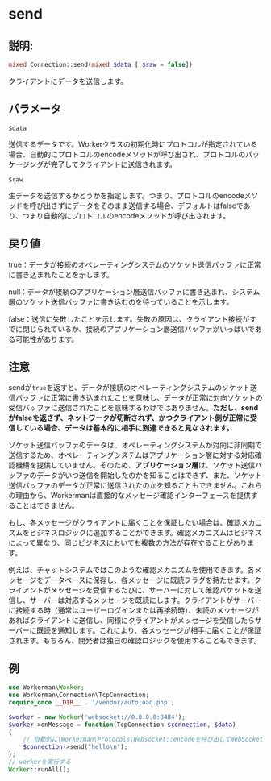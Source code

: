 # send
## 説明:
```php
mixed Connection::send(mixed $data [,$raw = false])
```

クライアントにデータを送信します。

## パラメータ

 ``` $data ```

送信するデータです。Workerクラスの初期化時にプロトコルが指定されている場合、自動的にプロトコルのencodeメソッドが呼び出され、プロトコルのパッケージングが完了してクライアントに送信されます。

 ``` $raw ```
 
生データを送信するかどうかを指定します。つまり、プロトコルのencodeメソッドを呼び出さずにデータをそのまま送信する場合、デフォルトはfalseであり、つまり自動的にプロトコルのencodeメソッドが呼び出されます。

## 戻り値

true：データが接続のオペレーティングシステムのソケット送信バッファに正常に書き込まれたことを示します。

null：データが接続のアプリケーション層送信バッファに書き込まれ、システム層のソケット送信バッファに書き込むのを待っていることを示します。

false：送信に失敗したことを示します。失敗の原因は、クライアント接続がすでに閉じられているか、接続のアプリケーション層送信バッファがいっぱいである可能性があります。

## 注意
sendが```true```を返すと、データが接続のオペレーティングシステムのソケット送信バッファに正常に書き込まれたことを意味し、データが正常に対向ソケットの受信バッファに送信されたことを意味するわけではありません。**ただし、sendがfalseを返さず、ネットワークが切断されず、かつクライアント側が正常に受信している場合、データは基本的に相手に到達できると見なされます。**

ソケット送信バッファのデータは、オペレーティングシステムが対向に非同期で送信するため、オペレーティングシステムはアプリケーション層に対する対応確認機構を提供していません。そのため、**アプリケーション層**は、ソケット送信バッファのデータがいつ送信を開始したのかを知ることはできず、また、ソケット送信バッファのデータが正常に送信されたのかを知ることもできません。これらの理由から、Workermanは直接的なメッセージ確認インターフェースを提供することはできません。

もし、各メッセージがクライアントに届くことを保証したい場合は、確認メカニズムをビジネスロジックに追加することができます。確認メカニズムはビジネスによって異なり、同じビジネスにおいても複数の方法が存在することがあります。

例えば、チャットシステムではこのような確認メカニズムを使用できます。各メッセージをデータベースに保存し、各メッセージに既読フラグを持たせます。クライアントがメッセージを受信するたびに、サーバーに対して確認パケットを送信し、サーバーは対応するメッセージを既読にします。クライアントがサーバーに接続する時（通常はユーザーログインまたは再接続時）、未読のメッセージがあればクライアントに送信し、同様にクライアントがメッセージを受信したらサーバーに既読を通知します。これにより、各メッセージが相手に届くことが保証されます。もちろん、開発者は独自の確認ロジックを使用することもできます。

## 例

```php
use Workerman\Worker;
use Workerman\Connection\TcpConnection;
require_once __DIR__ . '/vendor/autoload.php';

$worker = new Worker('websocket://0.0.0.0:8484');
$worker->onMessage = function(TcpConnection $connection, $data)
{
    // 自動的に\Workerman\Protocols\Websocket::encodeを呼び出してWebSocketプロトコルのデータをパッケージ化して送信します
    $connection->send("hello\n");
};
// workerを実行する
Worker::runAll();
```
